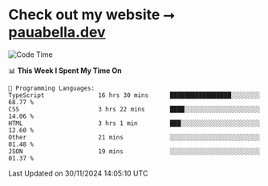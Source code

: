 # Check out my website ⭢ [pauabella.dev](https://pauabella.dev)

<!--START_SECTION:waka-->
![Code Time](http://img.shields.io/badge/Code%20Time-3%2C935%20hrs%2054%20mins-blue)

📊 **This Week I Spent My Time On** 

```text
💬 Programming Languages: 
TypeScript               16 hrs 30 mins      █████████████████░░░░░░░░   68.77 % 
CSS                      3 hrs 22 mins       ████░░░░░░░░░░░░░░░░░░░░░   14.06 % 
HTML                     3 hrs 1 min         ███░░░░░░░░░░░░░░░░░░░░░░   12.60 % 
Other                    21 mins             ░░░░░░░░░░░░░░░░░░░░░░░░░   01.48 % 
JSON                     19 mins             ░░░░░░░░░░░░░░░░░░░░░░░░░   01.37 % 
```


 Last Updated on 30/11/2024 14:05:10 UTC
<!--END_SECTION:waka-->
